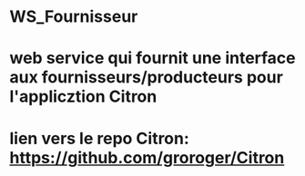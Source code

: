 # WS_Fournisseur
# web service qui fournit une interface aux fournisseurs/producteurs pour l'applicztion Citron
# lien vers le repo Citron: https://github.com/groroger/Citron
